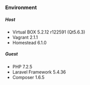 ### Environment

##### Host
- Virtual BOX 5.2.12 r122591 (Qt5.6.3)
- Vagrant 2.1.1
- Homestead 6.1.0

##### Guest
- PHP 7.2.5
- Laravel Framework 5.4.36
- Composer 1.6.5
